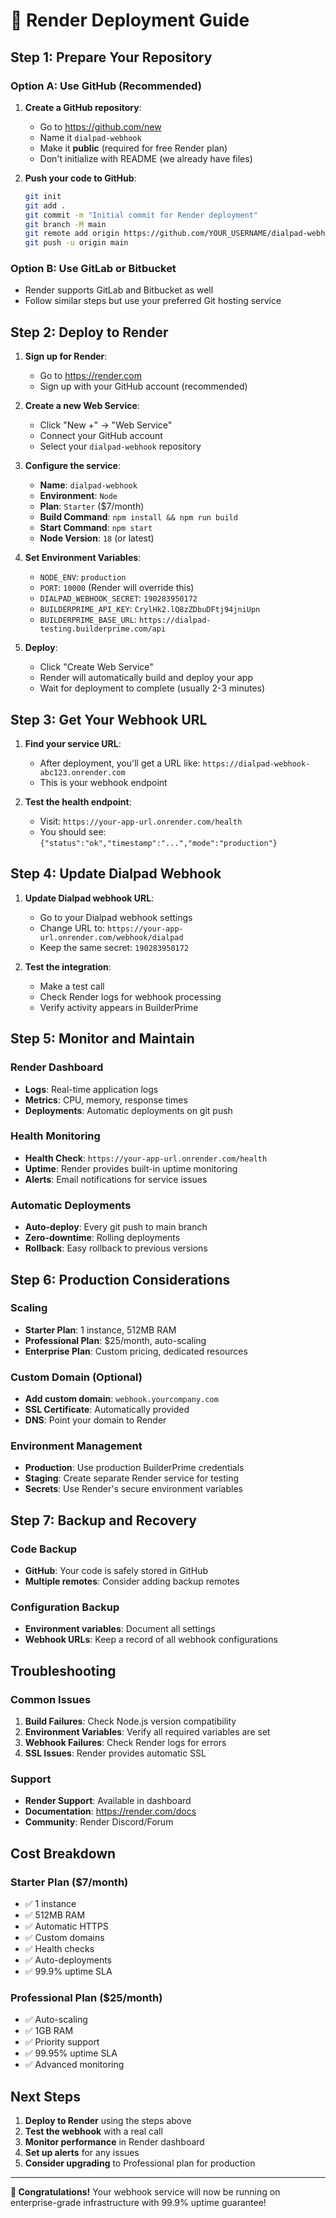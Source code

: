 # 🚀 Render Deployment Guide

## **Step 1: Prepare Your Repository**

### Option A: Use GitHub (Recommended)
1. **Create a GitHub repository**:
   - Go to https://github.com/new
   - Name it `dialpad-webhook`
   - Make it **public** (required for free Render plan)
   - Don't initialize with README (we already have files)

2. **Push your code to GitHub**:
   ```bash
   git init
   git add .
   git commit -m "Initial commit for Render deployment"
   git branch -M main
   git remote add origin https://github.com/YOUR_USERNAME/dialpad-webhook.git
   git push -u origin main
   ```

### Option B: Use GitLab or Bitbucket
- Render supports GitLab and Bitbucket as well
- Follow similar steps but use your preferred Git hosting service

## **Step 2: Deploy to Render**

1. **Sign up for Render**:
   - Go to https://render.com
   - Sign up with your GitHub account (recommended)

2. **Create a new Web Service**:
   - Click "New +" → "Web Service"
   - Connect your GitHub account
   - Select your `dialpad-webhook` repository

3. **Configure the service**:
   - **Name**: `dialpad-webhook`
   - **Environment**: `Node`
   - **Plan**: `Starter` ($7/month)
   - **Build Command**: `npm install && npm run build`
   - **Start Command**: `npm start`
   - **Node Version**: `18` (or latest)

4. **Set Environment Variables**:
   - `NODE_ENV`: `production`
   - `PORT`: `10000` (Render will override this)
   - `DIALPAD_WEBHOOK_SECRET`: `190283950172`
   - `BUILDERPRIME_API_KEY`: `CrylHk2.lQ8zZDbuDFtj94jniUpn`
   - `BUILDERPRIME_BASE_URL`: `https://dialpad-testing.builderprime.com/api`

5. **Deploy**:
   - Click "Create Web Service"
   - Render will automatically build and deploy your app
   - Wait for deployment to complete (usually 2-3 minutes)

## **Step 3: Get Your Webhook URL**

1. **Find your service URL**:
   - After deployment, you'll get a URL like: `https://dialpad-webhook-abc123.onrender.com`
   - This is your webhook endpoint

2. **Test the health endpoint**:
   - Visit: `https://your-app-url.onrender.com/health`
   - You should see: `{"status":"ok","timestamp":"...","mode":"production"}`

## **Step 4: Update Dialpad Webhook**

1. **Update Dialpad webhook URL**:
   - Go to your Dialpad webhook settings
   - Change URL to: `https://your-app-url.onrender.com/webhook/dialpad`
   - Keep the same secret: `190283950172`

2. **Test the integration**:
   - Make a test call
   - Check Render logs for webhook processing
   - Verify activity appears in BuilderPrime

## **Step 5: Monitor and Maintain**

### **Render Dashboard**
- **Logs**: Real-time application logs
- **Metrics**: CPU, memory, response times
- **Deployments**: Automatic deployments on git push

### **Health Monitoring**
- **Health Check**: `https://your-app-url.onrender.com/health`
- **Uptime**: Render provides built-in uptime monitoring
- **Alerts**: Email notifications for service issues

### **Automatic Deployments**
- **Auto-deploy**: Every git push to main branch
- **Zero-downtime**: Rolling deployments
- **Rollback**: Easy rollback to previous versions

## **Step 6: Production Considerations**

### **Scaling**
- **Starter Plan**: 1 instance, 512MB RAM
- **Professional Plan**: $25/month, auto-scaling
- **Enterprise Plan**: Custom pricing, dedicated resources

### **Custom Domain** (Optional)
- **Add custom domain**: `webhook.yourcompany.com`
- **SSL Certificate**: Automatically provided
- **DNS**: Point your domain to Render

### **Environment Management**
- **Production**: Use production BuilderPrime credentials
- **Staging**: Create separate Render service for testing
- **Secrets**: Use Render's secure environment variables

## **Step 7: Backup and Recovery**

### **Code Backup**
- **GitHub**: Your code is safely stored in GitHub
- **Multiple remotes**: Consider adding backup remotes

### **Configuration Backup**
- **Environment variables**: Document all settings
- **Webhook URLs**: Keep a record of all webhook configurations

## **Troubleshooting**

### **Common Issues**
1. **Build Failures**: Check Node.js version compatibility
2. **Environment Variables**: Verify all required variables are set
3. **Webhook Failures**: Check Render logs for errors
4. **SSL Issues**: Render provides automatic SSL

### **Support**
- **Render Support**: Available in dashboard
- **Documentation**: https://render.com/docs
- **Community**: Render Discord/Forum

## **Cost Breakdown**

### **Starter Plan ($7/month)**
- ✅ 1 instance
- ✅ 512MB RAM
- ✅ Automatic HTTPS
- ✅ Custom domains
- ✅ Health checks
- ✅ Auto-deployments
- ✅ 99.9% uptime SLA

### **Professional Plan ($25/month)**
- ✅ Auto-scaling
- ✅ 1GB RAM
- ✅ Priority support
- ✅ 99.95% uptime SLA
- ✅ Advanced monitoring

## **Next Steps**

1. **Deploy to Render** using the steps above
2. **Test the webhook** with a real call
3. **Monitor performance** in Render dashboard
4. **Set up alerts** for any issues
5. **Consider upgrading** to Professional plan for production

---

**🎉 Congratulations!** Your webhook service will now be running on enterprise-grade infrastructure with 99.9% uptime guarantee!
